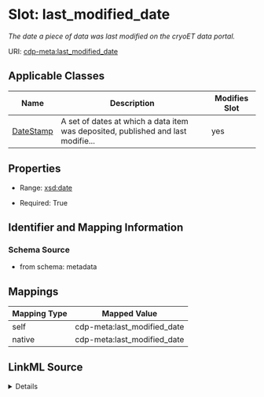 

# Slot: last_modified_date


_The date a piece of data was last modified on the cryoET data portal._



URI: [cdp-meta:last_modified_date](metadatalast_modified_date)



<!-- no inheritance hierarchy -->





## Applicable Classes

| Name | Description | Modifies Slot |
| --- | --- | --- |
| [DateStamp](DateStamp.md) | A set of dates at which a data item was deposited, published and last modifie... |  yes  |







## Properties

* Range: [xsd:date](http://www.w3.org/2001/XMLSchema#date)

* Required: True





## Identifier and Mapping Information







### Schema Source


* from schema: metadata




## Mappings

| Mapping Type | Mapped Value |
| ---  | ---  |
| self | cdp-meta:last_modified_date |
| native | cdp-meta:last_modified_date |




## LinkML Source

<details>
```yaml
name: last_modified_date
description: The date a piece of data was last modified on the cryoET data portal.
from_schema: metadata
rank: 1000
alias: last_modified_date
owner: DateStamp
domain_of:
- DateStamp
range: date
required: true
recommended: true
inlined: true
inlined_as_list: true

```
</details>
